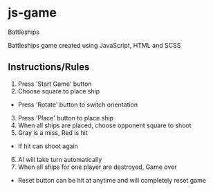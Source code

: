 # js-game

Battleships


Battleships game created using JavaScript, HTML and SCSS


## Instructions/Rules

1. Press 'Start Game' button
2. Choose square to place ship
- Press 'Rotate' button to switch orientation
3. Press 'Place' button to place ship
4. When all ships are placed, choose opponent square to shoot
5. Gray is a miss, Red is hit
- If hit can shoot again
6. AI will take turn automatically
7. When all ships for one player are destroyed, Game over


- Reset button can be hit at anytime and will completely reset game